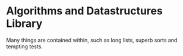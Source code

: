 # Algorithms and Datastructures Library

Many things are contained within, such as long lists, superb sorts and tempting tests.
